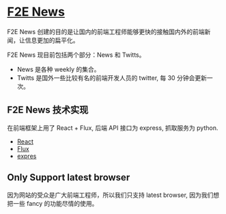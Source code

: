 # [F2E News](http://f2enews.com)

F2E News 创建的目的是让国内的前端工程师能够更快的接触国内外的前端新闻，让信息更加的扁平化。

F2E News 现目前包括两个部分：News 和 Twitts。
* News 是各种 weekly 的集合。
* Twitts 是国外一些比较有名的前端开发人员的 twitter, 每 30 分钟会更新一次。


## F2E News 技术实现
在前端框架上用了 React + Flux, 后端 API 接口为 express, 抓取服务为 python.
* [React](http://facebook.github.io/react/)
* [Flux](http://facebook.github.io/flux/docs/overview.html)
* [expres](http://expressjs.com/)


## Only Support latest browser
因为网站的受众是广大前端工程师，所以我们只支持 latest browser, 因为我们想把一些 fancy 的功能尽情的使用。

